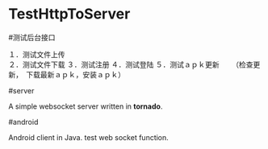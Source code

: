 # TestHttpToServer

#测试后台接口

１．测试文件上传 </br>
２．测试文件下载
３．测试注册
４．测试登陆
５．测试ａｐｋ更新
　　（检查更新，　下载最新ａｐｋ，安装ａｐｋ）

#server

A simple websocket server written in **tornado**.

#android

Android client in Java. test web socket function.


